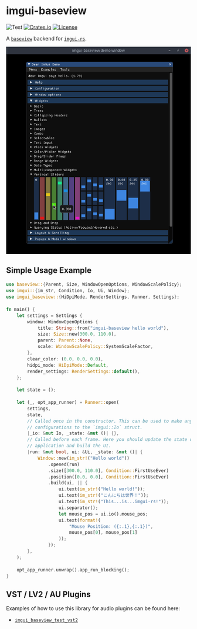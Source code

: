 # imgui-baseview
![Test](https://github.com/BillyDM/imgui-baseview/workflows/Rust/badge.svg)
[![Crates.io](https://img.shields.io/crates/v/imgui-baseview.svg)](https://crates.io/crates/imgui-baseview)
[![License](https://img.shields.io/crates/l/imgui-baseview.svg)](https://github.com/BillyDM/imgui-baseview/blob/main/LICENSE)

A [`baseview`] backend for [`imgui-rs`].

<div align="center">
    <img src="screenshot.png">
</div>

## Simple Usage Example

```rust
use baseview::{Parent, Size, WindowOpenOptions, WindowScalePolicy};
use imgui::{im_str, Condition, Io, Ui, Window};
use imgui_baseview::{HiDpiMode, RenderSettings, Runner, Settings};

fn main() {
    let settings = Settings {
        window: WindowOpenOptions {
            title: String::from("imgui-baseview hello world"),
            size: Size::new(300.0, 110.0),
            parent: Parent::None,
            scale: WindowScalePolicy::SystemScaleFactor,
        },
        clear_color: (0.0, 0.0, 0.0),
        hidpi_mode: HiDpiMode::Default,
        render_settings: RenderSettings::default(),
    };

    let state = ();

    let (_, opt_app_runner) = Runner::open(
        settings,
        state,
        // Called once in the constructor. This can be used to make any additional
        // configurations to the `imgui::Io` struct.
        |_io: &mut Io, _state: &mut ()| {},
        // Called before each frame. Here you should update the state of your
        // application and build the UI.
        |run: &mut bool, ui: &Ui, _state: &mut ()| {
            Window::new(im_str!("Hello world"))
                .opened(run)
                .size([300.0, 110.0], Condition::FirstUseEver)
                .position([0.0, 0.0], Condition::FirstUseEver)
                .build(ui, || {
                    ui.text(im_str!("Hello world!"));
                    ui.text(im_str!("こんにちは世界！"));
                    ui.text(im_str!("This...is...imgui-rs!"));
                    ui.separator();
                    let mouse_pos = ui.io().mouse_pos;
                    ui.text(format!(
                        "Mouse Position: ({:.1},{:.1})",
                        mouse_pos[0], mouse_pos[1]
                    ));
                });
        },
    );

    opt_app_runner.unwrap().app_run_blocking();
}
```

## VST / LV2 / AU Plugins

Examples of how to use this library for audio plugins can be found here:
* [`imgui_baseview_test_vst2`]

[`baseview`]: https://github.com/RustAudio/baseview
[`imgui-rs`]: https://github.com/imgui-rs/imgui-rs
[`imgui_baseview_test_vst2`]: https://github.com/DGriffin91/imgui_baseview_test_vst2
